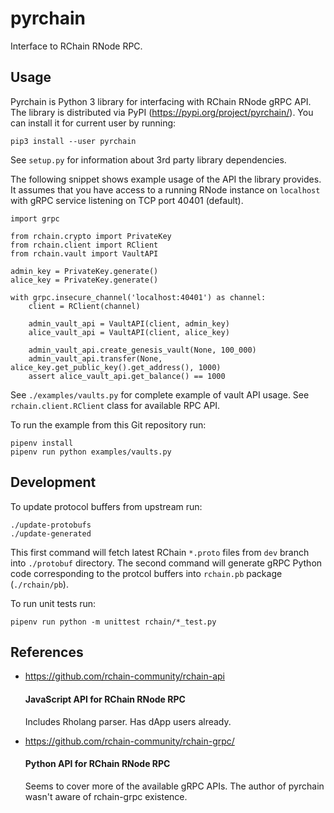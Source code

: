 # pyrchain

Interface to RChain RNode RPC.

## Usage

Pyrchain is Python 3 library for interfacing with RChain RNode gRPC API. The
library is distributed via PyPI (https://pypi.org/project/pyrchain/). You can
install it for current user by running:

	pip3 install --user pyrchain

See `setup.py` for information about 3rd party library dependencies.

The following snippet shows example usage of the API the library provides. It
assumes that you have access to a running RNode instance on `localhost` with
gRPC service listening on TCP port 40401 (default).

	import grpc

	from rchain.crypto import PrivateKey
	from rchain.client import RClient
	from rchain.vault import VaultAPI

	admin_key = PrivateKey.generate()
	alice_key = PrivateKey.generate()

	with grpc.insecure_channel('localhost:40401') as channel:
	    client = RClient(channel)

	    admin_vault_api = VaultAPI(client, admin_key)
	    alice_vault_api = VaultAPI(client, alice_key)

	    admin_vault_api.create_genesis_vault(None, 100_000)
	    admin_vault_api.transfer(None, alice_key.get_public_key().get_address(), 1000)
	    assert alice_vault_api.get_balance() == 1000

See `./examples/vaults.py` for complete example of vault API usage. See
`rchain.client.RClient` class for available RPC API.

To run the example from this Git repository run:

	pipenv install
	pipenv run python examples/vaults.py

## Development

To update protocol buffers from upstream run:

	./update-protobufs
	./update-generated

This first command will fetch latest RChain `*.proto` files from `dev` branch
into `./protobuf` directory. The second command will generate gRPC Python code
corresponding to the protcol buffers into `rchain.pb` package (`./rchain/pb`).

To run unit tests run:

	pipenv run python -m unittest rchain/*_test.py

## References

- https://github.com/rchain-community/rchain-api

  #### JavaScript API for RChain RNode RPC
  
  Includes Rholang parser. Has dApp users already.
  
- https://github.com/rchain-community/rchain-grpc/

  #### Python API for RChain RNode RPC
  
  Seems to cover more of the available gRPC APIs. The author of pyrchain wasn't aware of rchain-grpc existence.
